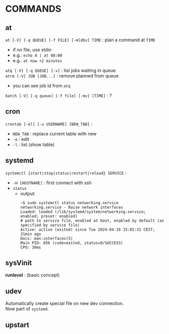 # COMMANDS


## at

`at [-V] [-q QUEUE] [-f FILE] [-mldbv] TIME` : plan a command at `TIME`  
*	if no file, use stdin
*	e.g.: `echo A | at 08:00`
*	e.g.: `at now +2 minutes`


`atq [-V] [-q QUEUE] [-v]` : list jobs waiting in queue  
`atrm [-V] JOB [JOB...]` : remove planned from queue  
*	you can see job id from `atq`

`batch [-V] [-q queue] [-f file] [-mv] [TIME]` : ?  

## cron

`crontab [-el] [-u USERNAME] [NEW_TAB]` :   
*	`NEW_TAB` : replace current table with new
*	`-e` : edit
*	`-l` : list (show table)


## systemd

`systemctl {start|stop|status|restart|reload} SERVICE` :  
*	`-H [HOSTNAME]` : first connect with ssh
*	`status`
	*	output: 
		```
		~$ sudo systemctl status networking.service
		networking.service - Raise network interfaces
		Loaded: loaded (/lib/systemd/system/networking.service; enabled; preset: enabled)
		# path to service file, enabled at boot, enabled by default (as specified by service file)
    	Active: active (exited) since Tue 2024-04-16 15:02:31 CEST; 31min ago
       	Docs: man:interfaces(5)
   		Main PID: 856 (code=exited, status=0/SUCCESS)
        CPU: 39ms
		```

## sysVinit

**runlevel** : (basic concept)  

## udev
Automatically create special file on new dev connection.  
Now part of `systemd`.  

## upstart
